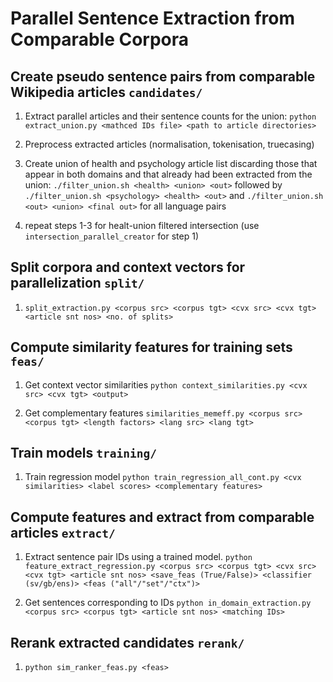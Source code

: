 # Parallel Sentence Extraction from Comparable Corpora

## Create pseudo sentence pairs from comparable Wikipedia articles `candidates/`

1. Extract parallel articles and their sentence counts for the union: `python extract_union.py <mathced IDs file> <path to article directories>`

2. Preprocess extracted articles (normalisation, tokenisation, truecasing)

3. Create union of health and psychology article list discarding those that appear in both domains and that already had been extracted from the union: 
`./filter_union.sh <health> <union> <out>` followed by `./filter_union.sh <psychology> <health> <out>` and  `./filter_union.sh <out> <union> <final out>` for all language pairs

4. repeat steps 1-3 for healt-union filtered intersection (use `intersection_parallel_creator` for step 1)

## Split corpora and context vectors for parallelization `split/`

1. `split_extraction.py <corpus src> <corpus tgt> <cvx src> <cvx tgt> <article snt nos> <no. of splits>`

## Compute similarity features for training sets `feas/`

1. Get context vector similarities `python context_similarities.py <cvx src> <cvx tgt> <output>`

2. Get complementary features `similarities_memeff.py <corpus src> <corpus tgt> <length factors> <lang src> <lang tgt>`

## Train models `training/`

1. Train regression model `python train_regression_all_cont.py <cvx similarities> <label scores> <complementary features>`

## Compute features and extract from comparable articles `extract/`

1. Extract sentence pair IDs using a trained model. 
`python feature_extract_regression.py <corpus src> <corpus tgt> <cvx src> <cvx tgt> <article snt nos> <save_feas (True/False)> <classifier (sv/gb/ens)> <feas ("all"/"set"/"ctx")>`

2. Get sentences corresponding to IDs `python in_domain_extraction.py <corpus src> <corpus tgt> <article snt nos> <matching IDs>` 

## Rerank extracted candidates `rerank/`

1. `python sim_ranker_feas.py <feas>`